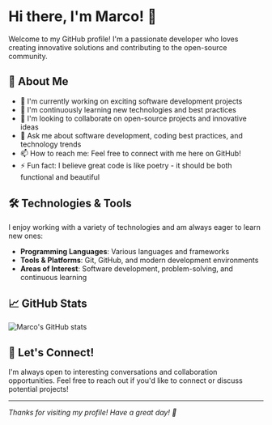 
<!--
**z-marco/z-marco** is a ✨ _special_ ✨ repository because its `README.md` (this file) appears on your GitHub profile.

Here are some ideas to get you started:

- 🔭 I’m currently working on ...
- 🌱 I’m currently learning ...
- 👯 I’m looking to collaborate on ...
- 🤔 I’m looking for help with ...
- 💬 Ask me about ...
- 📫 How to reach me: ...
- 😄 Pronouns: ...
- ⚡ Fun fact: ...
-->
# Hi there, I'm Marco! 👋

Welcome to my GitHub profile! I'm a passionate developer who loves creating innovative solutions and contributing to the open-source community.

## 🚀 About Me

- 🔭 I'm currently working on exciting software development projects
- 🌱 I'm continuously learning new technologies and best practices
- 👯 I'm looking to collaborate on open-source projects and innovative ideas
- 💬 Ask me about software development, coding best practices, and technology trends
- 📫 How to reach me: Feel free to connect with me here on GitHub!
- ⚡ Fun fact: I believe great code is like poetry - it should be both functional and beautiful

## 🛠️ Technologies & Tools

I enjoy working with a variety of technologies and am always eager to learn new ones:

- **Programming Languages**: Various languages and frameworks
- **Tools & Platforms**: Git, GitHub, and modern development environments
- **Areas of Interest**: Software development, problem-solving, and continuous learning

## 📈 GitHub Stats

![Marco's GitHub stats](https://github-readme-stats.vercel.app/api?username=z-marco&show_icons=true&theme=default)

## 🤝 Let's Connect!

I'm always open to interesting conversations and collaboration opportunities. Feel free to reach out if you'd like to connect or discuss potential projects!

---

*Thanks for visiting my profile! Have a great day! 🌟*
